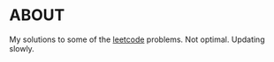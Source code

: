 # ABOUT

My solutions to some of the [leetcode](https://leetcode.com/) problems. Not optimal. Updating slowly.
